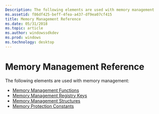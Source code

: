 ```yaml
---
Description: The following elements are used with memory management
ms.assetid: f86df425-beff-4fea-a437-df9ea07cf415
title: Memory Management Reference
ms.date: 05/31/2018
ms.topic: article
ms.author: windowssdkdev
ms.prod: windows
ms.technology: desktop
---
```


# Memory Management Reference

The following elements are used with memory management:

-   [Memory Management Functions](memory-management-functions.md)
-   [Memory Management Registry Keys](memory-management-registry-keys.md)
-   [Memory Management Structures](memory-management-structures.md)
-   [Memory Protection Constants](memory-protection-constants.md)

 

 



